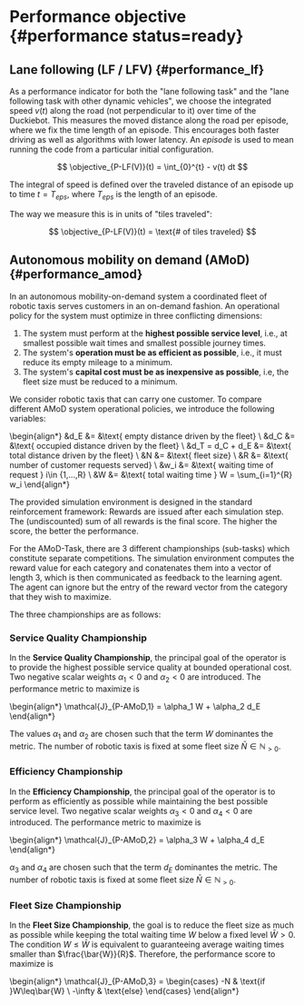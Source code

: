# Performance objective {#performance status=ready}

## Lane following (LF / LFV) {#performance_lf}

As a performance indicator for both the "lane following task" and the "lane following task with other dynamic vehicles", we choose the integrated speed $v(t)$ along the road (not perpendicular to it) over time of the Duckiebot. This measures the moved distance along the road per episode, where we fix the time length of an episode. This encourages both faster driving as well as algorithms with lower latency. An *episode* is used to mean running the code from a particular initial configuration.


$$
\objective_{P-LF(V)}(t) = \int_{0}^{t} - v(t) dt
$$

The integral of speed is defined over the traveled distance of an episode up to time $t=T_{eps}$, where $T_{eps}$ is the length of an episode.

The way we measure this is in units of "tiles traveled":

$$
\objective_{P-LF(V)}(t) = \text{# of tiles traveled}
$$


<!-- ## Navigation (NAVV) {#performance_navv}
Similarly, for the "navigation with dynamic vehicles task" (NAVV), we choose the time it takes to go from point $A$ to point $B$ within a Duckietown map as performance indicator. A trip from $A$ to $B$ is *active* as soon as it is received as long as it has not been completed.


This is formalized in the equation and integral below.
$$
\objective_{P-NAVV}(t)  =  \int_{0}^{t}  \mathbb{I}_{AB-active} dt
$$

The indicator function $\mathbb{I}_{AB-active}$ is $1$ if a trip is *active* and $0$ otherwise. Again the integral of an episode is defined up to time $t=T_{eps}$, where $T_{eps}$ is the length of an episode. -->

<!-- ## Fleet management (FM) {#performance_fm}

As performance objective on task FM, we calculate the sum of trip times to go from $A_{i}$ to $B_{i}$. This generalizes the objective from task NAVV to multiple trips. The difference to task NAVV is that now multiple trips $(A_{i},B_{i})$ may be active at the same time. A trip is *active* as soon as it is requested and as long as it has not been completed. Likewise, multiple Duckiebots are now available to service the additional requests. To reliably evaluate the metric, multiple pairs of points A, B will be sampled at different time points within an episode.

$$
\objective_{P-FM}(t) =  \sum_i \int_{0}^{t} \mathbb{I}_{i-active} dt
$$

The indicator function $\mathbb{I}_{i-active}$ is $1$ if a trip is \emph{active} and $0$ otherwise. Again the integral of an episode is defined up to time $t=T_{eps}$, where $T_{eps}$ is the length of an episode. -->


## Autonomous mobility on demand (AMoD) {#performance_amod}


In an autonomous mobility-on-demand system a coordinated fleet of robotic taxis serves customers in an on-demand fashion. An operational policy for the system must optimize in three conflicting dimensions:



1. The system must perform at the **highest possible service level**, i.e., at smallest possible wait times and smallest possible journey times.
2. The system's **operation must be as efficient as possible**, i.e., it must reduce its empty mileage to a minimum.
3. The system's **capital cost must be as inexpensive as possible**, i.e, the fleet size must be reduced to a minimum.

We consider robotic taxis that can carry one customer. To compare different AMoD system operational policies, we introduce the following variables:

\begin{align*}
&d_E &= &\text{ empty distance driven by the fleet} \\
&d_C &= &\text{ occupied distance driven by the fleet} \\
&d_T = d_C + d_E &= &\text{ total distance driven by the fleet} \\
&N &= &\text{ fleet size} \\
&R &= &\text{ number of customer requests served} \\
&w_i &= &\text{ waiting time of request } i\in \{1,...,R\} \\
&W &= &\text{ total waiting time } W = \sum_{i=1}^{R} w_i
\end{align*}


The provided simulation environment is designed in the standard reinforcement framework: Rewards are issued after each simulation step. The (undiscounted) sum of all rewards is the final score. The higher the score, the better the performance.

For the AMoD-Task, there are 3 different championships (sub-tasks) which constitute separate competitions. The simulation environment computes the reward value for each category and conatenates them into a vector of length 3, which is then communicated as feedback to the learning agent. The agent can ignore but the entry of the reward vector from the category that they wish to maximize.

The three championships are as follows:

### Service Quality Championship

In the **Service Quality Championship**, the principal goal of the operator is to provide the highest possible service quality at bounded operational cost. Two negative scalar weights $\alpha_1<0$ and $\alpha_2<0$ are introduced. The performance metric to maximize is

\begin{align*}
\mathcal{J}_{P-AMoD,1} = \alpha_1 W + \alpha_2 d_E
\end{align*}

The values $\alpha_1$ and $\alpha_2$ are chosen such that the term $W$ dominantes the metric. The number of robotic taxis is fixed at some fleet size $\bar{N} \in \mathbb{N}_{>0}$.




### Efficiency Championship

In the **Efficiency Championship**, the principal goal of the operator is to perform as efficiently as possible while maintaining the best possible service level. Two negative scalar weights $\alpha_3<0$ and $\alpha_4<0$ are introduced. The performance metric to maximize is

\begin{align*}
\mathcal{J}_{P-AMoD,2} = \alpha_3 W + \alpha_4 d_E
\end{align*}

$\alpha_3$ and $\alpha_4$ are chosen such that the term $d_E$ dominantes the metric. The number of robotic taxis is fixed at some fleet size $\bar{N} \in \mathbb{N}_{>0}$.



### Fleet Size Championship


In the **Fleet Size Championship**, the goal is to reduce the fleet size as much as possible while keeping the total waiting time $W$ below a fixed level $\bar{W}>0$. The condition $W\leq\bar{W}$ is equivalent to guaranteeing average waiting times smaller than $\frac{\bar{W}}{R}$. Therefore, the performance score to maximize is

\begin{align*}
\mathcal{J}_{P-AMoD,3} =
\begin{cases} -N & \text{if }W\leq\bar{W} \\
-\infty & \text{else}
\end{cases}
\end{align*}
